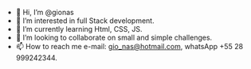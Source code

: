 - 👋 Hi, I’m @gionas
- 👀 I’m interested in full Stack development.
- 🌱 I’m currently learning Html, CSS, JS.
- 💞️ I’m looking to collaborate on small and simple challenges.
- 📫 How to reach me e-mail: gio_nas@hotmail.com,  whatsApp +55 28 999242344.

<!---
gionas/gionas is a ✨ special ✨ repository because its `README.md` (this file) appears on your GitHub profile.
You can click the Preview link to take a look at your changes.
--->
